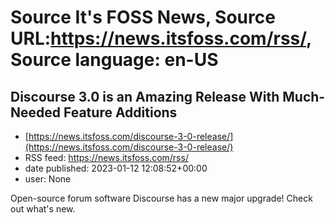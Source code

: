 # Source It's FOSS News, Source URL:https://news.itsfoss.com/rss/, Source language: en-US

## Discourse 3.0 is an Amazing Release With Much-Needed Feature Additions
 - [https://news.itsfoss.com/discourse-3-0-release/](https://news.itsfoss.com/discourse-3-0-release/)
 - RSS feed: https://news.itsfoss.com/rss/
 - date published: 2023-01-12 12:08:52+00:00
 - user: None

Open-source forum software Discourse has a new major upgrade! Check out what's new.
